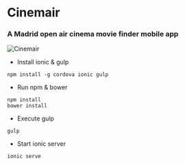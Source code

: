 # Cinemair
### A Madrid open air cinema movie finder mobile app

![Cinemair](http://i.imgur.com/4wG4niB.png)

- Install ionic & gulp

```
npm install -g cordova ionic gulp
```

 - Run npm & bower

```
npm install
bower install
```

- Execute gulp

```
gulp
```

- Start ionic server

```
ionic serve
```
